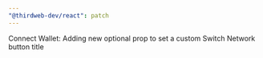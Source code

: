 ```yaml
---
"@thirdweb-dev/react": patch
---
```


Connect Wallet: Adding new optional prop to set a custom Switch Network button title
